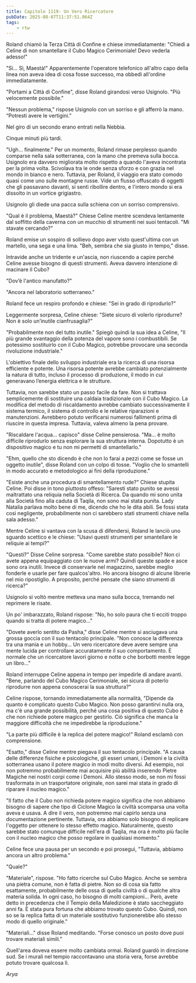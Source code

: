 ```yaml
---
title: Capitolo 1119- Un Vero Ricercatore
pubDate: 2025-08-07T11:37:51.064Z
tags:
    - rtw
---
```













Roland chiamò la Terza Città di Confine e chiese immediatamente: "Chiedi a Celine di non smantellare il Cubo Magico Cerimoniale! Devo vederla adesso!"






"Sì... Sì, Maestà!" Apparentemente l'operatore telefonico all'altro capo della linea non aveva idea di cosa fosse successo, ma obbedì all'ordine immediatamente.






"Portami a Città di Confine", disse Roland girandosi verso Usignolo. "Più velocemente possibile."






"Nessun problema," rispose Usignolo con un sorriso e gli afferrò la mano. “Potresti avere le vertigini."






Nel giro di un secondo erano entrati nella Nebbia.






Cinque minuti più tardi.






"Ugh... finalmente." Per un momento, Roland rimase perplesso quando comparse nella sala sotterranea, con la mano che premeva sulla bocca. Usignolo era davvero migliorata molto rispetto a quando l'aveva incontrata per la prima volta. Scivolava tra le onde senza sforzo e con grazia nel mondo in bianco e nero. Tuttavia, per Roland, il viaggio era stato comodo quasi come uno sulle montagne russe. Vide un flusso offuscato di oggetti che gli passavano davanti, si sentì ribollire dentro, e l'intero mondo si era dissolto in un vortice grigiastro.






Usignolo gli diede una pacca sulla schiena con un sorriso comprensivo.






"Qual è il problema, Maestà?" Chiese Celine mentre scendeva lentamente dal soffitto della caverna con un mucchio di strumenti nei suoi tentacoli. "Mi stavate cercando?"






Roland emise un sospiro di sollievo dopo aver visto quest'ultima con un martello, una sega e una lima. "Beh, sembra che sia giusto in tempo," disse.






Intravide anche un tridente e un'ascia, non riuscendo a capire perché Celine avesse bisogno di questi strumenti. Aveva davvero intenzione di macinare il Cubo?






"Dov’è l'antico manufatto?"






"Ancora nel laboratorio sotterraneo."






Roland fece un respiro profondo e chiese: "Sei in grado di riprodurlo?"






Leggermente sorpresa, Celine chiese: "Siete sicuro di volerlo riprodurre? Non è solo un’inutile cianfrusaglia?"






"Probabilmente non del tutto inutile." Spiegò quindi la sua idea a Celine, "Il più grande svantaggio della potenza del vapore sono i combustibili. Se potessimo sostituirlo con il Cubo Magico, potrebbe provocare una seconda rivoluzione industriale."






L'obiettivo finale dello sviluppo industriale era la ricerca di una risorsa efficiente e potente. Una risorsa potente avrebbe cambiato potenzialmente la natura di tutto, incluso il processo di produzione, il modo in cui generavano l’energia elettrica e le strutture.






Tuttavia, non sarebbe stato un passo facile da fare. Non si trattava semplicemente di sostituire una caldaia tradizionale con il Cubo Magico. La modifica del metodo di riscaldamento avrebbe cambiato successivamente il sistema termico, il sistema di controllo e le relative riparazioni e manutenzioni. Avrebbero potuto verificarsi numerosi fallimenti prima di riuscire in questa impresa. Tuttavia, valeva almeno la pena provare.






"Riscaldare l'acqua... capisco" disse Celine pensierosa. "Ma… è molto difficile riprodurlo senza esplorare la sua struttura interna. Dopotutto è un dispositivo magico e tu non mi permetti di smantellarlo."






"Ehm, quello che sto dicendo è che non lo farai a pezzi come se fosse un oggetto inutile", disse Roland con un colpo di tosse. "Voglio che lo smantelli in modo accurato e metodologico ai fini della riproduzione."






"Esiste anche una procedura di smantellamento rude?" Chiese stupita Celine. Poi disse in tono piuttosto offeso: "Saresti stato punito se avessi maltrattato una reliquia nella Società di Ricerca. Da quando mi sono unita alla Società fino alla caduta di Taqila, non sono mai stata punita. Lady Natalia parlava molto bene di me, dicendo che ho le dita abili. Se fossi stata così negligente, probabilmente non ci sarebbero stati strumenti chiave nella sala adesso."






Mentre Celine si vantava con la scusa di difendersi, Roland le lanciò uno sguardo scettico e le chiese: "Usavi questi strumenti per smantellare le reliquie ai tempi?"






"Questi?" Disse Celine sorpresa. "Come sarebbe stato possibile? Non ci avete appena equipaggiato con le nuove armi? Quindi queste spade e asce sono ora inutili. Invece di conservarle nel magazzino, sarebbe meglio fonderle e usarle per fare qualcos'altro. Ho ancora bisogno di alcune librerie nel mio ripostiglio. A proposito, perché pensate che siano strumenti di ricerca?"






Usignolo si voltò mentre metteva una mano sulla bocca, tremando nel reprimere le risate.






Un po' imbarazzato, Roland rispose: "No, ho solo paura che ti ecciti troppo quando si tratta di potere magico..."






"Dovete averlo sentito da Pasha," disse Celine mentre si asciugava una grossa goccia con il suo tentacolo principale. "Non conosce la differenza tra una mania e un hobby... Un vero ricercatore deve avere sempre una mente lucida per controllare accuratamente il suo comportamento. È normale che un ricercatore lavori giorno e notte o che borbotti mentre legge un libro..."






Roland interruppe Celine appena in tempo per impedirle di andare avanti. "Bene, parlando del Cubo Magico Cerimoniale, sei sicura di poterlo riprodurre non appena conoscerai la sua struttura?"






Celine rispose, tornando immediatamente alla normalità, "Dipende da quanto è complicato questo Cubo Magico. Non posso garantirvi nulla ora, ma c'è una grande possibilità, perché una cosa positiva di questo Cubo è che non richiede potere magico per gestirlo. Ciò significa che manca la maggiore difficoltà che ne impedirebbe la riproduzione."






"La parte più difficile è la replica del potere magico!" Roland esclamò con comprensione.






"Esatto," disse Celine mentre piegava il suo tentacolo principale. "A causa delle differenze fisiche e psicologiche, gli esseri umani, i Demoni e la civiltà sotterranea usano il potere magico in modi molto diversi. Ad esempio, noi non potremmo probabilmente mai acquisire più abilità inserendo Pietre Magiche nei nostri corpi come i Demoni. Allo stesso modo, se non mi fossi trasformata in un trasportatore originale, non sarei mai stata in grado di riparare il nucleo magico."






"Il fatto che il Cubo non richieda potere magico significa che non abbiamo bisogno di sapere che tipo di Ciclone Magico la civiltà scomparsa una volta aveva e usava. A dire il vero, non potremmo mai capirlo senza una documentazione pertinente. Tuttavia, ora abbiamo solo bisogno di replicare l'oggetto per ottenere lo stesso effetto magico. Naturalmente, questo sarebbe stato comunque difficile nell'era di Taqila, ma ora è molto più facile con il nucleo magico che posso regolare in qualsiasi momento."






Celine fece una pausa per un secondo e poi proseguì, "Tuttavia, abbiamo ancora un altro problema."






"Quale?"






"Materiale", rispose. "Ho fatto ricerche sul Cubo Magico. Anche se sembra una pietra comune, non è fatta di pietre. Non so di cosa sia fatto esattamente, probabilmente delle ossa di quella civiltà o di qualche altra materia solida. In ogni caso, ho bisogno di molti campioni... Però, avete detto in precedenza che il Tempio della Maledizione è stato saccheggiato anni fa. È stata pura fortuna che abbiamo trovato questo Cubo. Quindi, non so se la replica fatta di un materiale sostitutivo funzionerebbe allo stesso modo di quello originale."






"Materiali..." disse Roland meditando. "Forse conosco un posto dove puoi trovare materiali simili."






Quell'area doveva essere molto cambiata ormai. Roland guardò in direzione sud. Se i murali nel tempio raccontavano una storia vera, forse avrebbe potuto trovare qualcosa lì.






<em>Arya</em>


                                


                                



